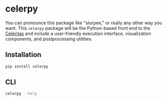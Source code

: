 # celerpy

You can pronounce this package like "slurpee," or really any other way you
want. This `celerpy` package will be the Python-based front end to the
[Celeritas](https://github.com/celeritas-project/celeritas) and include a
user-friendly execution interface, visualization components, and postprocessing
utilities.


## Installation

```bash
pip install celerpy
```

## CLI

```bash
celerpy --help
```
